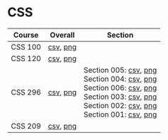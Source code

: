 # CSS

| Course | Overall | Section |
| ------ | ------- | ------- |
| CSS 100 | [csv](https://github.com/UCSD-Historical-Enrollment-Data//Users/ryanbatubara/Desktop/2024Spring/blob/main/overall/CSS%20100.csv), [png](https://raw.githubusercontent.com/UCSD-Historical-Enrollment-Data//Users/ryanbatubara/Desktop/2024Spring/main/plot_overall/CSS%20100.png) |  |
| CSS 120 | [csv](https://github.com/UCSD-Historical-Enrollment-Data//Users/ryanbatubara/Desktop/2024Spring/blob/main/overall/CSS%20120.csv), [png](https://raw.githubusercontent.com/UCSD-Historical-Enrollment-Data//Users/ryanbatubara/Desktop/2024Spring/main/plot_overall/CSS%20120.png) |  |
| CSS 296 | [csv](https://github.com/UCSD-Historical-Enrollment-Data//Users/ryanbatubara/Desktop/2024Spring/blob/main/overall/CSS%20296.csv), [png](https://raw.githubusercontent.com/UCSD-Historical-Enrollment-Data//Users/ryanbatubara/Desktop/2024Spring/main/plot_overall/CSS%20296.png) | Section 005: [csv](https://github.com/UCSD-Historical-Enrollment-Data//Users/ryanbatubara/Desktop/2024Spring/blob/main/section/CSS%20296_005.csv), [png](https://raw.githubusercontent.com/UCSD-Historical-Enrollment-Data//Users/ryanbatubara/Desktop/2024Spring/main/plot_section/CSS%20296_005.png)<br>Section 004: [csv](https://github.com/UCSD-Historical-Enrollment-Data//Users/ryanbatubara/Desktop/2024Spring/blob/main/section/CSS%20296_004.csv), [png](https://raw.githubusercontent.com/UCSD-Historical-Enrollment-Data//Users/ryanbatubara/Desktop/2024Spring/main/plot_section/CSS%20296_004.png)<br>Section 006: [csv](https://github.com/UCSD-Historical-Enrollment-Data//Users/ryanbatubara/Desktop/2024Spring/blob/main/section/CSS%20296_006.csv), [png](https://raw.githubusercontent.com/UCSD-Historical-Enrollment-Data//Users/ryanbatubara/Desktop/2024Spring/main/plot_section/CSS%20296_006.png)<br>Section 003: [csv](https://github.com/UCSD-Historical-Enrollment-Data//Users/ryanbatubara/Desktop/2024Spring/blob/main/section/CSS%20296_003.csv), [png](https://raw.githubusercontent.com/UCSD-Historical-Enrollment-Data//Users/ryanbatubara/Desktop/2024Spring/main/plot_section/CSS%20296_003.png)<br>Section 002: [csv](https://github.com/UCSD-Historical-Enrollment-Data//Users/ryanbatubara/Desktop/2024Spring/blob/main/section/CSS%20296_002.csv), [png](https://raw.githubusercontent.com/UCSD-Historical-Enrollment-Data//Users/ryanbatubara/Desktop/2024Spring/main/plot_section/CSS%20296_002.png)<br>Section 001: [csv](https://github.com/UCSD-Historical-Enrollment-Data//Users/ryanbatubara/Desktop/2024Spring/blob/main/section/CSS%20296_001.csv), [png](https://raw.githubusercontent.com/UCSD-Historical-Enrollment-Data//Users/ryanbatubara/Desktop/2024Spring/main/plot_section/CSS%20296_001.png) |
| CSS 209 | [csv](https://github.com/UCSD-Historical-Enrollment-Data//Users/ryanbatubara/Desktop/2024Spring/blob/main/overall/CSS%20209.csv), [png](https://raw.githubusercontent.com/UCSD-Historical-Enrollment-Data//Users/ryanbatubara/Desktop/2024Spring/main/plot_overall/CSS%20209.png) |  |
